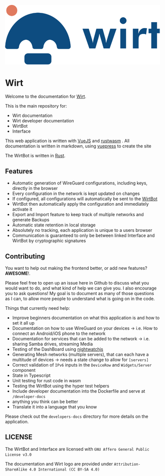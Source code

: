 ![Wirt logo](Interface/public/logo.svg)
# Wirt

Welcome to the documentation for [Wirt](https://wirt.network).

This is the main repository for:

- Wirt documentation
- Wirt developer documentation
- WirtBot
- Interface

This web application is written with [VueJS](https://vuejs.org/) and [rustwasm](https://rustwasm.github.io/docs/book/) .
All documentation is written in markdown, using [vuepress](vuepress.vuejs.org/) to create the site

The WirtBot is written in [Rust](https://www.rust-lang.org/).

## Features

- Automatic generation of WireGuard configurations, including keys, directly in the browser
- Every configuration in the network is kept updated on changes
- If configured, all configurations will automatically be sent to the [WirtBot](https://github.com/b-m-f/wirt/WirtBot)
- WirtBot then automatically apply the configuration and immediately activate it
- Export and Import feature to keep track of multiple networks and generate Backups
- Automatic state retention in local storage
- Absolutely no tracking, each application is unique to a users browser
- Communication is guaranteed to only be between linked Interface and WirtBot by cryptographic signatures

## Contributing

You want to help out making the frontend better, or add new features? **AWESOME**!.

Please feel free to open up an issue here in Github to discuss what you would want to do, and what kind of help we can give you.
I also encourage you to ask questions! My goal is to document as many of those questions as I can, to allow more people to understand what is going on in the code.

Things that currently need help:

- Improve beginners documentation on what this application is and how to set it all up
- Documentation on how to use WireGuard on your devices -> i.e. How to connect an Android/iOS phone to the network
- Documentation for services that can be added to the network -> i.e. sharing Samba drives, streaming Media
- Testing of the DashBoard using [nightwatchjs](nightwatchjs.org/)
- Generating Mesh networks (multiple servers), that can each have a multitude of devices -> needs a state change to allow for `[servers]`
- Correct validation of `IPv6` inputs in the `DeviceRow` and `Widgets/Server` component
- State in Typescript
- Unit testing for rust code in wasm
- Testing the WirtBot using the hyper test helpers
- Include developer documentation into the Dockerfile and serve at `/developer-docs`
- anything you think can be better
- Translate it into a language that you know

Please check out the `developers-docs` directory for more details on the application.

## LICENSE

The WirtBot and Interface are licensed with `GNU Affero General Public License v3.0`

The documentation and Wirt logo are provided under `Attribution-ShareAlike 4.0 International (CC BY-SA 4.0)`
